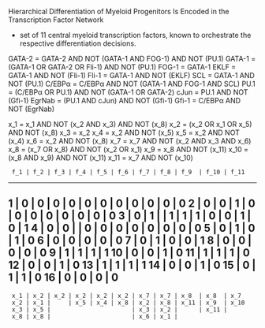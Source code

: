 Hierarchical Differentiation of Myeloid Progenitors Is Encoded in the Transcription Factor Network

- set of 11 central myeloid transcription factors, known to orchestrate the respective differentiation decisions.

GATA-2 = GATA-2 AND NOT (GATA-1 AND FOG-1) AND NOT (PU.1)
GATA-1 = (GATA-1 OR GATA-2 OR Fli-1) AND NOT (PU.1)
FOG-1 = GATA-1
EKLF = GATA-1 AND NOT (Fli-1)
Fli-1 = GATA-1 AND NOT (EKLF)
SCL = GATA-1 AND NOT (PU.1)
C/EBPα = C/EBPα AND NOT (GATA-1 AND FOG-1 AND SCL)
PU.1 = (C/EBPα OR PU.1) AND NOT (GATA-1 OR GATA-2)
cJun = PU.1 AND NOT (Gfi-1)
EgrNab = (PU.1 AND cJun) AND NOT (Gfi-1)
Gfi-1 = C/EBPα AND NOT (EgrNab)


x_1 = x_1 AND NOT (x_2 AND x_3) AND NOT (x_8)
x_2 = (x_2 OR x_1 OR x_5) AND NOT (x_8)
x_3 = x_2
x_4 = x_2 AND NOT (x_5)
x_5 = x_2 AND NOT (x_4)
x_6 = x_2 AND NOT (x_8)
x_7 = x_7 AND NOT (x_2 AND x_3 AND x_6)
x_8 = (x_7 OR x_8) AND NOT (x_2 OR x_1)
x_9 = x_8 AND NOT (x_11)
x_10 = (x_8 AND x_9) AND NOT (x_11)
x_11 = x_7 AND NOT (x_10)

     f_1 | f_2 | f_3 | f_4 | f_5 | f_6 | f_7 | f_8 | f_9  | f_10 | f_11   
_______________________________________________________________________
1  | 0   | 0   | 0   | 0   | 0   | 0   |  0  |  0  |  0   |  0   |  0
2  | 0   | 0   | 1   | 0   | 0   | 0   |  0  |  0  |  0   |  0   |  0
3  | 0   | 1   |     | 1   | 1   | 1   |  0  |  0  |  1   |  0   |  1
4  | 0   | 0   |     | 0   | 0   | 0   |  0  |  0  |  0   |  0   |  0
5  | 0   | 1                           |  0  |  1         |  0
6  | 0   | 0                           |  0  |  0         |  0
7  | 0   | 1                           |  0  |  0         |  1
8  | 0   | 0                           |  0  |  0         |  0
9  | 1   | 1                           |  1  |  1
10 | 0   | 0                           |  1  |  0
11 | 1   | 1                           |  1  |  0
12 | 0   | 0                           |  1  |  0
13 | 1   | 1                           |  1  |  1
14 | 0   | 0                           |  1  |  0
15 | 0   | 1                           |  1  |  0
16 | 0   | 0                           |  0  |  0
-----------------------------------------------------------------------
     x_1 | x_2 | x_2 | x_2 | x_2 | x_2 | x_7 | x_7 | x_8  | x_8  | x_7   
     x_2 | x_1 |     | x_5 | x_4 | x_8 | x_2 | x_8 | x_11 | x_9  | x_10
     x_3 | x_5 |                       | x_3 | x_2 |      | x_11 |
     x_8 | x_8 |                       | x_6 | x_1 | 